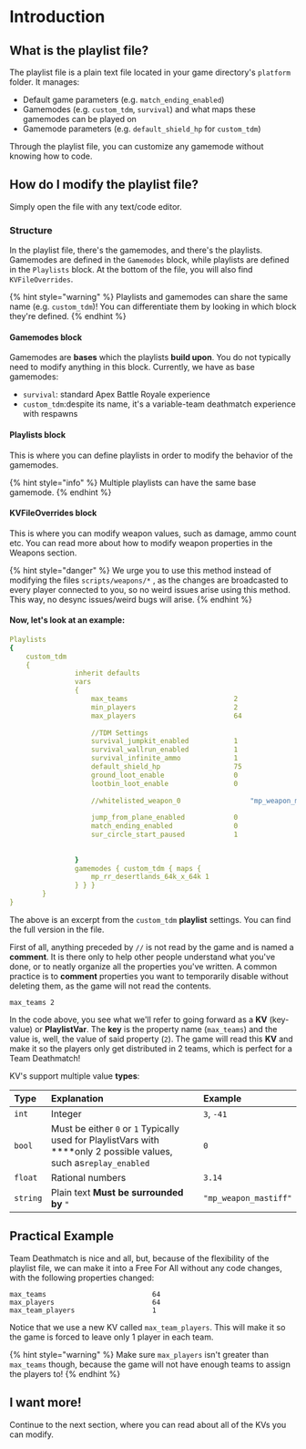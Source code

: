 # Introduction

## What is the playlist file?

The playlist file is a plain text file located in your game directory's `platform` folder. It manages:

* Default game parameters \(e.g. `match_ending_enabled`\)
* Gamemodes \(e.g. `custom_tdm`, `survival`\) and what maps these gamemodes can be played on
* Gamemode parameters \(e.g. `default_shield_hp` for `custom_tdm`\)

Through the playlist file, you can customize any gamemode without knowing how to code.

## How do I modify the playlist file?

Simply open the file with any text/code editor.

### Structure

In the playlist file, there's the gamemodes, and there's the playlists. Gamemodes are defined in the `Gamemodes` block, while playlists are defined in the `Playlists` block. At the bottom of the file, you will also find `KVFileOverrides`.

{% hint style="warning" %}
Playlists and gamemodes can share the same name \(e.g. `custom_tdm`\)! You can differentiate them by looking in which block they're defined.
{% endhint %}

#### Gamemodes block

Gamemodes are **bases** which the playlists **build upon**. You do not typically need to modify anything in this block. Currently, we have as base gamemodes:

* `survival`: standard Apex Battle Royale experience
* `custom_tdm`:despite its name, it's a variable-team deathmatch experience with respawns

#### Playlists block

This is where you can define playlists in order to modify the behavior of the gamemodes. 

{% hint style="info" %}
Multiple playlists can have the same base gamemode.
{% endhint %}

#### KVFileOverrides block

This is where you can modify weapon values, such as damage, ammo count etc. You can read more about how to modify weapon properties in the Weapons section.

{% hint style="danger" %}
We urge you to use this method instead of modifying the files `scripts/weapons/*` , as the changes are broadcasted to every player connected to you, so no weird issues arise using this method. This way, no desync issues/weird bugs will arise.
{% endhint %}

####  Now, let's look at an example:

```yaml
Playlists
{
	custom_tdm
	{
				inherit defaults
				vars
				{
					max_teams                          2
					min_players                        2
					max_players                        64
					
					//TDM Settings
					survival_jumpkit_enabled           1
					survival_wallrun_enabled           1
					survival_infinite_ammo             1
					default_shield_hp                  75
					ground_loot_enable                 0
					lootbin_loot_enable                0
	
					//whitelisted_weapon_0			       "mp_weapon_mastiff"
	
					jump_from_plane_enabled            0
					match_ending_enabled               0
					sur_circle_start_paused            1
	
	
				}
				gamemodes { custom_tdm { maps {
					mp_rr_desertlands_64k_x_64k 1
				} } }
		}
}


```

The above is an excerpt from the `custom_tdm` **playlist** settings. You can find the full version in the file.

First of all, anything preceded by `//` is not read by the game and is named a **comment**. It is there only to help other people understand what you've done, or to neatly organize all the properties you've written. A common practice is to **comment** properties you want to temporarily disable without deleting them, as the game will not read the contents.

```text
max_teams 2
```

In the code above, you see what we'll refer to going forward as a **KV** \(key-value\) or **PlaylistVar**. The **key** is the property name \(`max_teams`\) and the value is, well, the value of said property \(`2`\). The game will read this **KV** and make it so the players only get distributed in 2 teams, which is perfect for a Team Deathmatch! 

KV's support multiple value **types**:

| Type | Explanation | Example |
| :--- | :--- | :--- |
| `int` | Integer | `3`, `-41` |
| `bool` | Must be either `0` or `1`  Typically used for PlaylistVars with ****only 2 possible values, such as`replay_enabled` | `0` |
| `float` | Rational numbers | `3.14` |
| `string` | Plain text  **Must be surrounded by** `"` | `"mp_weapon_mastiff"` |

## Practical Example

Team Deathmatch is nice and all, but, because of the flexibility of the playlist file, we can make it into a Free For All without any code changes, with the following properties changed:

```text
max_teams                          64
max_players                        64
max_team_players                   1
```

Notice that we use a new KV called `max_team_players`. This will make it so the game is forced to leave only 1 player in each team. 

{% hint style="warning" %}
Make sure `max_players` isn't greater than `max_teams` though, because the game will not have enough teams to assign the players to!
{% endhint %}

## I want more!

Continue to the next section, where you can read about all of the KVs you can modify.

